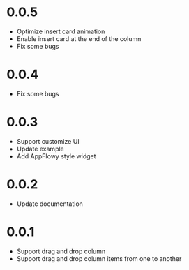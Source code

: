# 0.0.5
* Optimize insert card animation
* Enable insert card at the end of the column
* Fix some bugs

# 0.0.4
* Fix some bugs

# 0.0.3
* Support customize UI
* Update example
* Add AppFlowy style widget

# 0.0.2

* Update documentation

# 0.0.1

* Support drag and drop column
* Support drag and drop column items from one to another

